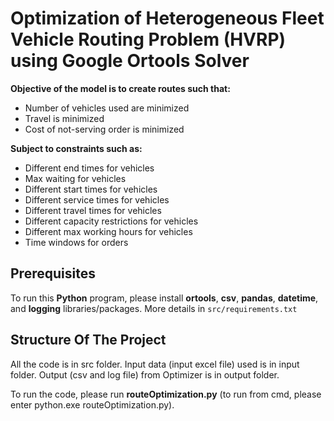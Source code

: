 # Optimization of Heterogeneous Fleet Vehicle Routing Problem (HVRP) using Google Ortools Solver

**Objective of the model is to create routes such that:**

-	Number of vehicles used are minimized
-	Travel is minimized
-	Cost of not-serving order is minimized

**Subject to constraints such as:**
-	Different end times for vehicles
-	Max waiting for vehicles
-	Different start times for vehicles
-	Different service times for vehicles
-	Different travel times for vehicles
-	Different capacity restrictions for vehicles
-	Different max working hours for vehicles
-	Time windows for orders



## Prerequisites

To run this **Python** program, please install **ortools**, **csv**, **pandas**, **datetime**, and **logging** libraries/packages. 
More details in `src/requirements.txt`



## Structure Of The Project

All the code is in src folder. 
Input data (input excel file) used is in input folder.
Output (csv and log file) from Optimizer is in output folder.

To run the code, please run **routeOptimization.py** (to run from cmd, please enter python.exe routeOptimization.py).
